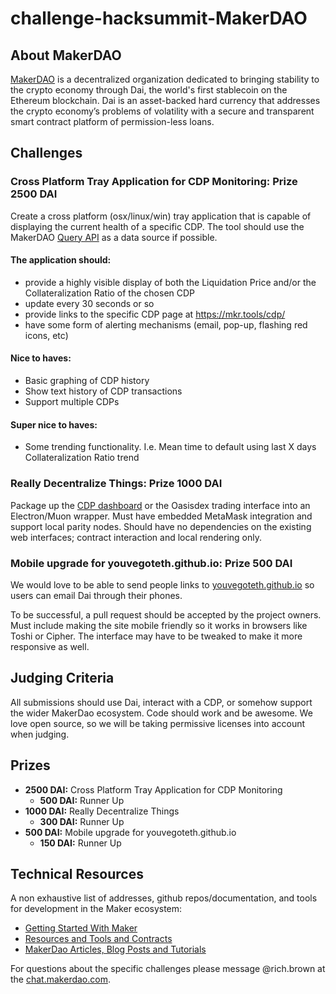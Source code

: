 # challenge-hacksummit-MakerDAO


## About MakerDAO
[MakerDAO](https://makerdao.com/) is a decentralized organization dedicated to bringing stability to the crypto economy through Dai, the world's first stablecoin on the Ethereum blockchain. Dai is an asset-backed hard currency that addresses the crypto economy’s problems of volatility with a secure and transparent smart contract platform of permission-less loans.

## Challenges

### Cross Platform Tray Application for CDP Monitoring: Prize 2500 DAI

Create a cross platform (osx/linux/win) tray application that is capable of displaying the current health of a specific CDP. The tool should use the MakerDAO [Query API](https://developer.makerdao.com/dai/1/graphql/) as a data source if possible.

#### The application should:

* provide a highly visible display of both the Liquidation Price and/or the Collateralization Ratio of the chosen CDP
* update every 30 seconds or so
* provide links to the specific CDP page at [https://mkr.tools/cdp/<CDPID>](https://mkr.tools/cdp/)
* have some form of alerting mechanisms (email, pop-up, flashing red icons, etc)

#### Nice to haves:

* Basic graphing of CDP history
* Show text history of CDP transactions
* Support multiple CDPs

#### Super nice to haves:

* Some trending functionality. I.e. Mean time to default using last X days Collateralization Ratio trend

### Really Decentralize Things: Prize 1000 DAI

Package up the [CDP dashboard](https://github.com/makerdao/dai-explorer) or the Oasisdex trading interface into an Electron/Muon wrapper. Must have embedded MetaMask integration and support local parity nodes. Should have no dependencies on the existing web interfaces; contract interaction and local rendering only.

### Mobile upgrade for youvegoteth.github.io: Prize 500 DAI
We would love to be able to send people links to [youvegoteth.github.io](https://youvegoteth.github.io) so users can email Dai through their phones. 

To be successful, a pull request should be accepted by the project owners. Must include making the site mobile friendly so it works in browsers like Toshi or Cipher. The interface may have to be tweaked to make it more responsive as well.

## Judging Criteria
All submissions should use Dai, interact with a CDP, or somehow support the wider MakerDao ecosystem. Code should work and be awesome. We love open source, so we will be taking permissive licenses into account when judging.

## Prizes

* **2500 DAI:** Cross Platform Tray Application for CDP Monitoring
  * **500 DAI:** Runner Up
* **1000 DAI:** Really Decentralize Things
  * **300 DAI:** Runner Up
* **500 DAI:** Mobile upgrade for youvegoteth.github.io
  - **150 DAI:** Runner Up

## Technical Resources
A non exhaustive list of addresses, github repos/documentation, and tools for development in the Maker ecosystem:

* [Getting Started With Maker](https://www.reddit.com/r/MakerDAO/comments/8jsalu/getting_started_with_maker/)
* [Resources and Tools and Contracts](https://source.deco.network/rich/challenge-hacksummit-MakerDAO/src/branch/master/Resources%20and%20Tools.md)
* [MakerDao Articles, Blog Posts and Tutorials](https://www.reddit.com/r/MakerDAO/comments/8k8h51/makerdao_articles_blog_posts_and_tutorials/)

For questions about the specific challenges please message @rich.brown at the [chat.makerdao.com](https://chat.makerdao.com/home).

